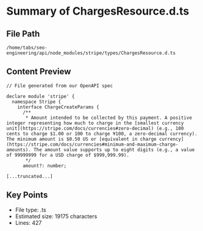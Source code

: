 # Summary of ChargesResource.d.ts
  
## File Path
`/home/tabs/seo-engineering/api/node_modules/stripe/types/ChargesResource.d.ts`

## Content Preview
```
// File generated from our OpenAPI spec

declare module 'stripe' {
  namespace Stripe {
    interface ChargeCreateParams {
      /**
       * Amount intended to be collected by this payment. A positive integer representing how much to charge in the [smallest currency unit](https://stripe.com/docs/currencies#zero-decimal) (e.g., 100 cents to charge $1.00 or 100 to charge ¥100, a zero-decimal currency). The minimum amount is $0.50 US or [equivalent in charge currency](https://stripe.com/docs/currencies#minimum-and-maximum-charge-amounts). The amount value supports up to eight digits (e.g., a value of 99999999 for a USD charge of $999,999.99).
       */
      amount?: number;

[...truncated...]
```

## Key Points
- File type: .ts
- Estimated size: 19175 characters
- Lines: 427
